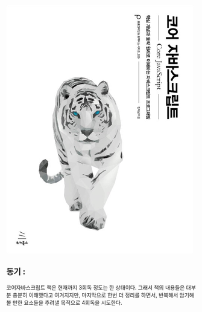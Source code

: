 <img src="./img/core-js.png" />

## 동기 : 

코어자바스크립트 책은 현재까지 3회독 정도는 한 상태이다. 그래서 책의 내용들은 대부분 충분히 이해했다고 여겨지지만, 마지막으로 한번 더 정리를 하면서, 반복해서 암기해볼 만한 요소들을 추려낼 목적으로 4회독을 시도한다. 

